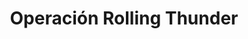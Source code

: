 ﻿---
title: "Operación Rolling Thunder"
permalink: periodes_404.html
layout: periode
dataInici: 1965-03-02
dataFi: 1968-11-02
sidebar: periodes
pares:
  - 403:
    title: "Intervención Estadounidense"
    dataInici: "(1964-08-02)"
    dataFi: "(1973-03-29)"

fills:
jocsPrincipals:
jocsEscenaris:
jocsEpoca:
jocsEpocaEscenaris:
  - title: "Downtown: Air War over Hanoi"
    bggId: 6613
    escenari: "Here, There and Everywhere"

---
